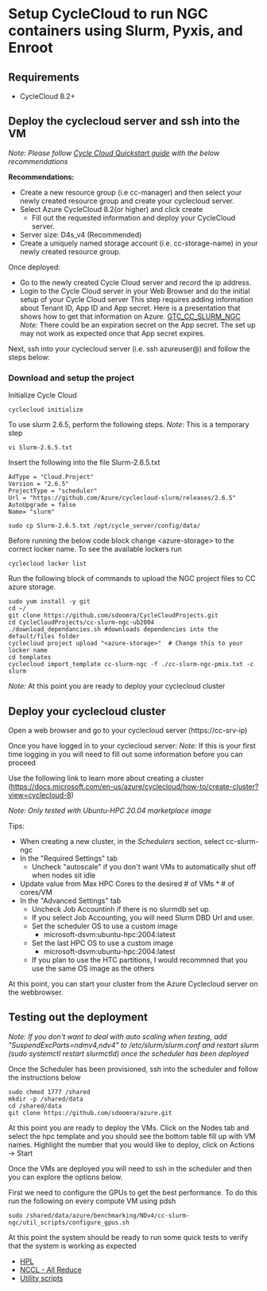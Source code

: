 # Setup CycleCloud to run NGC containers using Slurm, Pyxis, and Enroot

## Requirements
* CycleCloud 8.2+

## Deploy the cyclecloud server and ssh into the VM
_Note: Please follow [Cycle Cloud Quickstart guide](https://docs.microsoft.com/en-us/azure/cyclecloud/qs-install-marketplace?view=cyclecloud-8) with the below recommendations_

__Recommendations:__
- Create a new resource group (i.e cc-manager) and then select your newly created resource group and create your cyclecloud server.
- Select Azure CycleCloud 8.2(or higher) and click create
    - Fill out the requested information and deploy your CycleCloud server.
- Server size: D4s_v4 (Recommended)
- Create a uniquely named storage account (i.e. cc-storage-name) in your newly created resource group.

Once deployed:
 - Go to the newly created Cycle Cloud server and record the ip address. 
 - Login to the Cycle Cloud server in your Web Browser and do the initial setup of your Cycle Cloud server
    This step requires adding information about Tenant ID, App ID and App secret. Here is a presentation that shows how to get that information on Azure. [GTC_CC_SLURM_NGC](https://microsoft.sharepoint.com/teams/HPCAIBenchmarking/_layouts/15/stream.aspx?id=%2Fteams%2FHPCAIBenchmarking%2FShared%20Documents%2FConferences%2FGTC%2DCC%2DSlurm%2DNGC%2Emp4)
    _Note:_ There could be an expiration secret on the App secret. The set up may not work as expected once that App secret expires.  
 
 
Next, ssh into your cyclecloud server (i.e. ssh azureuser@<cc-srv-ip>) and follow the steps below:

### Download and setup the project
Initialize Cycle Cloud
```shell
cyclecloud initialize
```
To use slurm 2.6.5, perform the following steps. _Note_: This is a temporary step
 ```shell
 vi Slurm-2.6.5.txt
 ```
Insert the following into the file Slurm-2.6.5.txt
```shell
AdType = "Cloud.Project"
Version = "2.6.5"
ProjectType = "scheduler"
Url = "https://github.com/Azure/cyclecloud-slurm/releases/2.6.5"
AutoUpgrade = false
Name= "slurm"
```
```shell
sudo cp Slurm-2.6.5.txt /opt/cycle_server/config/data/
```
  
Before running the below code block change \<azure-storage\> to the correct locker name. To see the available lockers run
```shell
cyclecloud locker list 
```
Run the following block of commands to upload the NGC project files to CC azure storage. 
```shell
sudo yum install -y git
cd ~/
git clone https://github.com/sdoomra/CycleCloudProjects.git
cd CycleCloudProjects/cc-slurm-ngc-ub2004
./download_dependancies.sh #downloads dependencies into the default/files folder
cyclecloud project upload "<azure-storage>"  # Change this to your locker name
cd templates
cyclecloud import_template cc-slurm-ngc -f ./cc-slurm-ngc-pmix.txt -c slurm
```

_Note:_ At this point you are ready to deploy your cyclecloud cluster

## Deploy your cyclecloud cluster
Open a web browser and go to your cyclecloud server (https://cc-srv-ip)

Once you have logged in to your cyclecloud server:
_Note:_ If this is your first time logging in you will need to fill out some information before you can proceed

Use the following link to learn more about creating a cluster (https://docs.microsoft.com/en-us/azure/cyclecloud/how-to/create-cluster?view=cyclecloud-8)

_Note: Only tested with Ubuntu-HPC 20.04 marketplace image_
 
 Tips: 
 - When creating a new cluster, in the _Schedulers_ section, select cc-slurm-ngc
 - In the "Required Settings" tab
   - Uncheck "autoscale" if you don't want VMs to automatically shut off when nodes sit idle 
  - Update value from Max HPC Cores to the desired # of VMs * # of cores/VM
 - In the "Advanced Settings" tab
   - Uncheck Job Accountinh if there is no slurmdb set up.
   - If you select Job Accounting, you will need Slurm DBD Url and user. 
   - Set the scheduler OS to use a custom image
     - microsoft-dsvm:ubuntu-hpc:2004:latest
   - Set the last HPC OS to use a custom image
     - microsoft-dsvm:ubuntu-hpc:2004:latest
   - If you plan to use the HTC partitions, I would recommned that you use the same OS image as the others
   
 At this point, you can start your cluster from the Azure Cyclecloud server on the webbrowser. 

 ## Testing out the deployment
 _Note: If you don't want to deal with auto scaling when testing, add "SuspendExcParts=ndmv4,ndv4" to /etc/slurm/slurm.conf and restart slurm (sudo systemctl restart slurmctld) once the scheduler has been deployed_
    
 Once the Scheduler has been provisioned, ssh into the scheduler and follow the instructions below
```shell
sudo chmod 1777 /shared
mkdir -p /shared/data
cd /shared/data
git clone https://github.com/sdoomra/azure.git
```

At this point you are ready to deploy the VMs. Click on the Nodes tab and select the hpc template and you should see the bottom table fill up with VM names. Highlight the number that you would like to deploy, click on Actions -> Start
    
Once the VMs are deployed you will need to ssh in the scheduler and then you can explore the options below.

First we need to configure the GPUs to get the best performance. To do this run the following on every compute VM using pdsh
```shell
sudo /shared/data/azure/benchmarking/NDv4/cc-slurm-ngc/util_scripts/configure_gpus.sh
```
    
At this point the system should be ready to run some quick tests to verify that the system is working as expected
 - [HPL](https://github.com/sdoomra/azure/tree/master/benchmarking/NDv4/cc-slurm-ngc/hpl)
 - [NCCL - All Reduce](https://github.com/sdoomra/azure/tree/master/benchmarking/NDv4/cc-slurm-ngc/nccl)
 - [Utility scripts](https://github.com/sdoomra/azure/tree/master/benchmarking/NDv4/cc-slurm-ngc/util_scripts)
